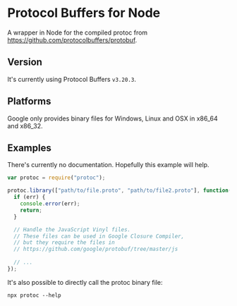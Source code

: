 # Protocol Buffers for Node
A wrapper in Node for the compiled protoc from https://github.com/protocolbuffers/protobuf.

## Version
It's currently using Protocol Buffers `v3.20.3`.

## Platforms
Google only provides binary files for Windows, Linux and OSX in x86_64 and x86_32.

## Examples
There's currently no documentation. Hopefully this example will help.

```JavaScript
var protoc = require("protoc");

protoc.library(["path/to/file.proto", "path/to/file2.proto"], function(err, files) {
  if (err) {
    console.error(err);
    return;
  }

  // Handle the JavaScript Vinyl files.
  // These files can be used in Google Closure Compiler,
  // but they require the files in
  // https://github.com/google/protobuf/tree/master/js
  
  // ...
});
```

It's also possible to directly call the protoc binary file:
```
npx protoc --help
```
